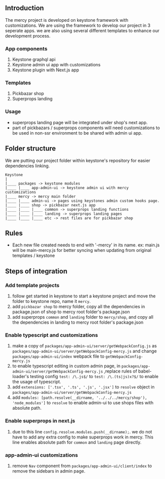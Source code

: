 ## Introduction

The mercy project is developed on keystone framework with customizations. We are using the framework to develop our project in 3 seperate apps. we are also using several different templates to enhance our development process.

### App components

1. Keystone graphql api
2. Keystone admin ui app with customizations
3. Keystone plugin with Next.js app

### Templates

1. Pickbazar shop
2. Superprops landing

### Usage

- superprops landing page will be integrated under shop's next app.
- part of pickbazars / superprops components will need customizations to be used in non-ssr environment to be shared with admin ui app.

## Folder structure

We are putting our project folder within keystone's repository for easier dependencies linking.

```
Keystone
|
|____ packages -> keystone modules
|____ |____ app-admin-ui -> keystone admin ui with mercy customizations
|____ mercy -> mercy main folder
|____ |____ admin-ui -> pages using keystones admin custom hooks page.
|____ |____ shop -> pickbazar next.js app
|____ |____ |____ common -> superprops landing functions
|____ |____ |____ landing -> superprops landing pages
|____ |____ |____ etc -> rest files are for pickbazar shop
```

## Rules

- Each new file created needs to end with '-mercy' in its name. ex: main.js will be main-mercy.js for better syncing when updating from original templates / keystone

## Steps of integration

### Add template projects

1. follow get started in keystone to start a keystone project and move the folder to keystone repo, name it `mercy`.
2. add `pickbazar shop` to mercy folder, copy all the dependencies in package.json of shop to mercy root folder's package.json
3. add superprops `common` and `landing` folder to `mercy/shop`, and copy all the dependencies in landing to mercy root folder's package.json

### Enable typescript and customizations

1. make a copy of `packages/app-admin-ui/server/getWebpackConfig.js` as `packages/app-admin-ui/server/getWebpackConfig-mercy.js` and change `packages/app-admin-ui/index` webpack file to `getWebpackConfig-mercy.js`
2. to enable typescript editing in custom admin page, in `packages/app-admin-ui/server/getWebpackConfig-mercy.js` ,replace rules of babel-loader's testing config `test: /\.js$/` to `test: /\.(ts|js)x?$/` to enable the usage of typescript.
3. add `extensions: ['.tsx', '.ts', '.js', '.jsx']` to `resolve` object in `packages/app-admin-ui/server/getWebpackConfig-mercy.js`
4. add `modules: [path.resolve(__dirname, '../../../mercy/shop'), 'node_modules']` to `resolve` to enable admin-ui to use shops files with absolute path.

### Enable superprops in next.js

1. due to this line `config.resolve.modules.push(__dirname);`. we do not have to add any extra config to make superprops work in mercy. This line enables absolute path for `common` and `landing` page directly.

### app-admin-ui customizations

1. remove `Nav` component from `packages/app-admin-ui/client/index` to remove the sidebars in admin page.
